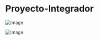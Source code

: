 # Proyecto-Integrador



![image](https://github.com/user-attachments/assets/41ee6462-7773-47d5-8763-83a4217084b9)

![image](https://github.com/user-attachments/assets/d99f00ba-35f7-448d-8d68-4bb9754c1553)
